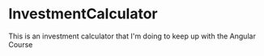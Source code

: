 # InvestmentCalculator
This is an investment calculator that I'm doing to keep up with the Angular Course
